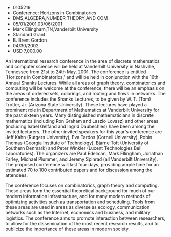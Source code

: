 
* 0105219
* Conference: Horizons in Combinatorics
* DMS,ALGEBRA,NUMBER THEORY,AND COM
* 05/01/2001,03/06/2001
* Mark Ellingham,TN,Vanderbilt University
* Standard Grant
* B. Brent Gordon
* 04/30/2002
* USD 7,000.00

An international research conference in the area of discrete mathematics and
computer science will be held at Vanderbilt University in Nashville, Tennessee
from 21st to 24th May, 2001. The conference is entitled `Horizons in
Combinatorics,' and will be held in conjunction with the 16th Annual Shanks
Lectures. While all areas of graph theory, combinatorics and computing will be
welcome at the conference, there will be an emphasis on the areas of ordered
sets, colorings, and routing and flows in networks. The conference includes the
Shanks Lectures, to be given by W. T. (Tom) Trotter, Jr. (Arizona State
University). These lectures have played a prominent role in Department of
Mathematics at Vanderbilt University for the past sixteen years. Many
distinguished mathematicians in discrete mathematics (including Ron Graham and
Laszlo Lovasz) and other areas (including Israel Gelfand and Ingrid Daubechies)
have been among the invited lecturers. The other invited speakers for this
year's conference are Jeff Kahn (Rutgers University), Eva Tardos (Cornell
University), Robin Thomas (Georgia Institute of Technology), Bjarne Toft
(University of Southern Denmark) and Peter Winkler (Lucent Technologies Bell
Laboratories). The organizers are Paul Edelman, Mark Ellingham, Jonathan Farley,
Michael Plummer, and Jeremy Spinrad (all Vanderbilt University). The proposed
conference will last four days, providing ample time for an estimated 70 to 100
contributed papers and for discussion among the attendees.

The conference focuses on combinatorics, graph theory and computing. These
areas form the essential theoretical background for much of our modern
information infrastructure, and for many modern methods of optimizing activities
such as transportation and scheduling. Tools from these areas are used in areas
as diverse as ecology, communication networks such as the Internet, economics
and business, and military logistics. The conference aims to promote interaction
between researchers, to allow for the dissemination of the most recent research
results, and to publicize the importance of these areas in modern society.
